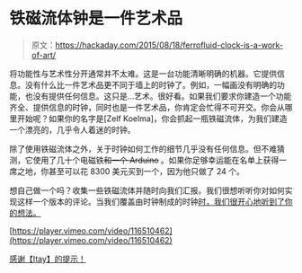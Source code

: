 # 铁磁流体钟是一件艺术品

> 原文：<https://hackaday.com/2015/08/18/ferrofluid-clock-is-a-work-of-art/>

将功能性与艺术性分开通常并不太难。这是一台功能清晰明确的机器。它提供信息。没有什么比一件艺术品更不同于墙上的时钟了。例如，一幅画没有明确的功能，也没有提供任何信息。这只是…艺术。很好看。如果我们要求你建造一个功能齐全、提供信息的时钟，同时也是一件艺术品，你肯定会忙得不可开交。你会从哪里开始呢？如果你的名字是[Zelf Koelma]，你会抓起一瓶铁磁流体，为我们建造一个漂亮的，几乎令人着迷的时钟。

除了使用铁磁流体之外，关于时钟如何工作的细节几乎没有任何信息。但不难猜测，它使用了几十个电磁铁~~和一个 Arduino~~ 。如果你足够幸运能在名单上获得一席之地，你甚至可以花 8300 美元买到一个，因为他只做了 24 个。

想自己做一个吗？收集一些铁磁流体并随时向我们汇报。我们很想听听你对如何实现这样一个版本的评论。当我们覆盖由时钟制成的时钟[时，我们很开心地听到了你的想法。](http://hackaday.com/2014/09/21/ask-hackaday-how-would-you-build-a-clock-clock/)

[https://player.vimeo.com/video/116510462](https://player.vimeo.com/video/116510462)

[感谢【Itay】的提示！](https://vimeo.com/116510462)